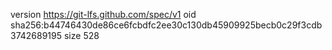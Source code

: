 version https://git-lfs.github.com/spec/v1
oid sha256:b44746430de86ce6fcbdfc2ee30c130db45909925becb0c29f3cdb3742689195
size 528
